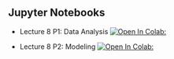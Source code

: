 ## Jupyter Notebooks

- Lecture 8 P1: Data Analysis [![Open In Colab:](https://colab.research.google.com/assets/colab-badge.svg)](https://colab.research.google.com/github/jbkinney/24e_urp/blob/main/lecture_8/L8_Neural_Data_Analysis_P1.ipynb)

- Lecture 8 P2: Modeling [![Open In Colab:](https://colab.research.google.com/assets/colab-badge.svg)](https://colab.research.google.com/github/jbkinney/24e_urp/blob/main/lecture_8/L8_Neural_Data_Analysis_P2.ipynb)

